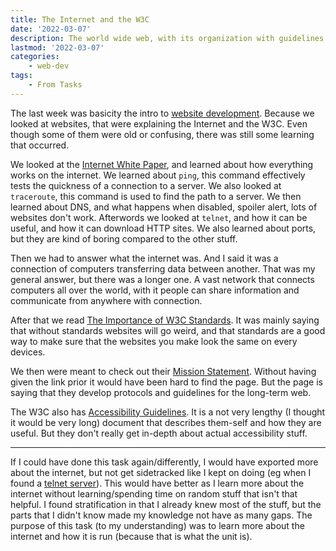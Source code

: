 ```yaml
---
title: The Internet and the W3C
date: '2022-03-07'
description: The world wide web, with its organization with guidelines
lastmod: '2022-03-07'
categories: 
    - web-dev
tags: 
    - From Tasks
---
```


The last week was basicity the intro to [website development](../../categories/web-dev). Because we looked at websites, that were explaining the Internet and the W3C. Even though some of them were old or confusing, there was still some learning that occurred. 

We looked at the [Internet White Paper][task-1st-read], and learned about how everything works on the internet. We learned about `ping`, this command effectively tests the quickness of a connection to a server. We also looked at `traceroute`, this command is used to find the path to a server. We then learned about DNS, and what happens when disabled, spoiler alert, lots of websites don't work. Afterwords we looked at `telnet`, and how it can be useful, and how it can download HTTP sites. We also learned about ports, but they are kind of boring compared to the other stuff.

Then we had to answer what the internet was. And I said it was a connection of computers transferring data between another. That was my general answer, but there was a longer one. A vast network that connects computers all over the world, with it people can share information and communicate from anywhere with connection.

After that we read [The Importance of W3C Standards][task-2nd-read]. It was mainly saying that without standards websites will go weird, and that standards are a good way to make sure that the websites you make look the same on every devices.

We then were meant to check out their [Mission Statement][task-3rd-read]. Without having given the link prior it would have been hard to find the page. But the page is saying that they develop protocols and guidelines for the long-term web.

The W3C also has [Accessibility Guidelines][task-4th-read]. It is a not very lengthy (I thought it would be very long) document that describes them-self and how they are useful. But they don't really get in-depth about actual accessibility stuff.

---

If I could have done this task again/differently, I would have exported more about the internet, but not get sidetracked like I kept on doing (eg when I found a [telnet server](https://telehack.com/)). This would have better as I learn more about the internet without learning/spending time on random stuff that isn't that helpful. I found stratification in that I already knew most of the stuff, but the parts that I didn't know made my knowledge not have as many gaps. The purpose of this task (to my understanding) was to learn more about the internet and how it is run (because that is what the unit is).

<!-- Links -->
[task-1st-read]: https://web.stanford.edu/class/msande91si/www-spr04/readings/week1/InternetWhitepaper.htm
[task-2nd-read]: https://www.bopdesign.com/bop-blog/2013/06/the-importance-of-w3c-standards/
[task-3rd-read]: https://www.w3.org/Consortium/mission
[task-4th-read]: https://www.w3.org/WAI/standards-guidelines/wcag/
